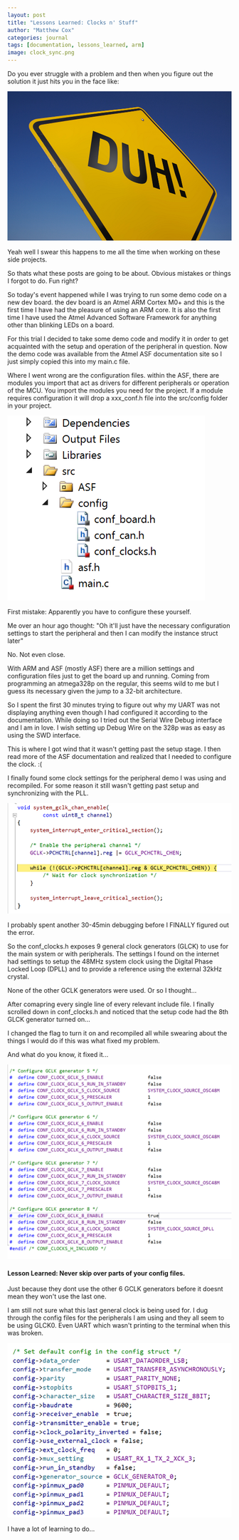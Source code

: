 ```yaml
---
layout: post
title: "Lessons Learned: Clocks n' Stuff"
author: "Matthew Cox"
categories: journal
tags: [documentation, lessons_learned, arm]
image: clock_sync.png
---
```


Do you ever struggle with a problem and then when you figure out the solution it just hits you in the face like:

![duh](/assets/img/duh.jpg)

Yeah well I swear this happens to me all the time when working on these side projects.

So thats what these posts are going to be about. Obvious mistakes or things I forgot to do. Fun right?

So today's event happened while I was trying to run some demo code on a new dev board. the dev board is an Atmel ARM Cortex M0+ and this is the first time I have had the pleasure of using an ARM core. It is also the first time I have used the Atmel Advanced Software Framework for anything other than blinking LEDs on a board.

For this trial I decided to take some demo code and modify it in order to get acquainted with the setup and operation of the peripheral in question. Now the demo code was available from the Atmel ASF documentation site so I just simply copied this into my main.c file. 

Where I went wrong are the configuration files. within the ASF, there are modules you import that act as drivers for different peripherals or operation of the MCU. You import the modules you need for the project. If a module requires configuration it will drop a xxx_conf.h file into the src/config folder in your project.

![config_files](/assets/img/config_files.png)

First mistake: Apparently you have to configure these yourself. 

Me over an hour ago thought: "Oh it'll just have the necessary configuration settings to start the peripheral and then I can modify the instance struct later" 

No. Not even close. 

With ARM and ASF (mostly ASF) there are a million settings and configuration files just to get the board up and running. Coming from programming an atmega328p on the regular, this seems wild to me but I guess its necessary given the jump to a 32-bit architecture.

So I spent the first 30 minutes trying to figure out why my UART was not displaying anything even though I had configured it according to the documentation. While doing so I tried out the Serial Wire Debug interface and I am in love. I wish setting up Debug Wire on the 328p was as easy as using the SWD interface.

This is where I got wind that it wasn't getting past the setup stage. I then read more of the ASF documentation and realized that I needed to configure the clock. :(

I finally found some clock settings for the peripheral demo I was using and recompiled. For some reason it still wasn't getting past setup and synchronizing with the PLL.

![clock_sync](/assets/img/clock_sync.png)

I probably spent another 30-45min debugging before I FINALLY figured out the error.

So the conf_clocks.h exposes 9 general clock generators (GLCK) to use for the main system or with peripherals. The settings I found on the internet had settings to setup the 48MHz system clock using the Digital Phase Locked Loop (DPLL) and to provide a reference using the external 32kHz crystal.

None of the other GCLK generators were used. Or so I thought...

After comapring every single line of every relevant include file. I finally scrolled down in conf_clocks.h and noticed that the setup code had the 8th GLCK generator turned on...

I changed the flag to turn it on and recompiled all while swearing about the things I would do if this was what fixed my problem.

And what do you know, it fixed it...

![missing_clock](/assets/img/missingclock.png)

#### Lesson Learned: Never skip over parts of your config files.

Just because they dont use the other 6 GCLK generators before it doesnt mean they won't use the last one.

I am still not sure what this last general clock is being used for. I dug through the config files for the peripherals I am using and they all seem to be using GLCK0. Even UART which wasn't printing to the terminal when this was broken.

![usart_config](/assets/img/usart_config_defaults.png)

I have a lot of learning to do...

